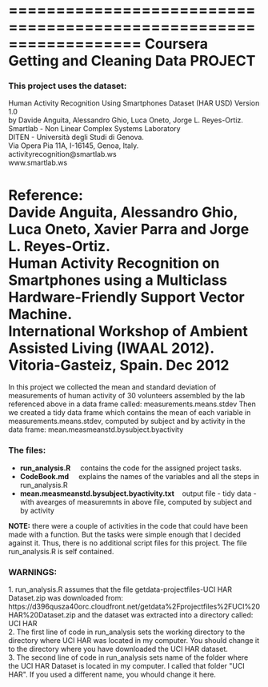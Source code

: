 ==================================================================
Coursera Getting and Cleaning Data PROJECT
==================================================================
<h3>This project uses the dataset: </h3>
Human Activity Recognition Using Smartphones Dataset (HAR USD) Version 1.0<br>
by<by>
Davide Anguita, Alessandro Ghio, Luca Oneto, Jorge L. Reyes-Ortiz.<br>
Smartlab - Non Linear Complex Systems Laboratory <br>
DITEN - Università degli Studi di Genova. <br>
Via Opera Pia 11A, I-16145, Genoa, Italy. <br>
activityrecognition@smartlab.ws<br>
www.smartlab.ws <br>

**Reference:** <br>
Davide Anguita, Alessandro Ghio, Luca Oneto, Xavier Parra and Jorge L. Reyes-Ortiz. <br>
Human Activity Recognition on Smartphones using a Multiclass Hardware-Friendly 
Support Vector Machine. <br>
International Workshop of Ambient Assisted Living (IWAAL 2012). Vitoria-Gasteiz, Spain. Dec 2012<br>
<hline>
==================================================================

In this project we collected the mean and standard deviation of measurements
of human activity of 30 volunteers assembled by the lab referenced above in a data frame called:
measurements.means.stdev
Then we created a tidy data frame which contains the mean of each variable in 
measurements.means.stdev, computed by subject and by activity in the data frame:
mean.measmeanstd.bysubject.byactivity

<h3>The files: </h3>

* **run_analysis.R** 	&nbsp;	&nbsp;	contains the code for the assigned project tasks. 
* **CodeBook.md**	&nbsp;	&nbsp;	explains the names of the variables and all the steps in run_analysis.R 
* **mean.measmeanstd.bysubject.byactivity.txt** &nbsp;&nbsp;	output file - tidy data - with avearges of measuremnts
	                                             in above file, computed by subject and by activity 
	
**NOTE:** there were a couple of activities in the code that could have been made with a function. 
But the tasks were simple enough that I decided against it. Thus, there is no additional script files
for this project. The file run_analysis.R is self contained.

<h3>WARNINGS:</h3>
1.  run_analysis.R assumes that the file getdata-projectfiles-UCI HAR Dataset.zip 
was downloaded from:
https://d396qusza40orc.cloudfront.net/getdata%2Fprojectfiles%2FUCI%20HAR%20Dataset.zip 
and the dataset was extracted into a directory called:
UCI HAR <br>
2. The first line of code in run_analysis sets the working directory to the directory where
 UCI HAR was located in my computer. You should change it to the directory where you 
 have downloaded the UCI HAR dataset. <br>
3. The second line of code in run_analysis sets name of the folder where the UCI HAR Dataset
is located in my computer. I called that folder "UCI HAR". If you used a different name, you whould change it here. 
